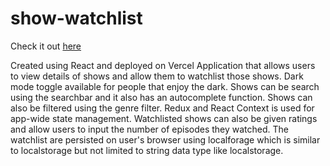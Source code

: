 # show-watchlist

Check it out [here](https://show-watchlist-seven.vercel.app/)

Created using React and deployed on Vercel
Application that allows users to view details of shows and allow them to watchlist those shows. 
Dark mode toggle available for people that enjoy the dark.
Shows can be search using the searchbar and it also has an autocomplete function.
Shows can also be filtered using the genre filter.
Redux and React Context is used for app-wide state management.
Watchlisted shows can also be given ratings and allow users to input the number of episodes they watched. 
The watchlist are persisted on user's browser using localforage which is similar to localstorage but not limited to string data type like localstorage.

